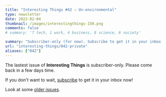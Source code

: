 ```yaml
---
title: "Interesting Things #42 — Un-environmental"
type: newsletter
date: 2022-02-04
thumbnail: /images/interestingthings-150.png
comments: false
# summary: '7 tech, 1 work, 4 business, 8 science, 6 society'

summary: "Subscriber-only (for now). Subscribe to get it in your inbox now!"
url: "interesting-things/042-private"
aliases: ["042"]
---
```


The lastest issue of **Interesting Things** is subscriber-only. Please come back in a few days time.

If you don't want to wait, [subscribe](/newsletter) to get it in your inbox now!

Look at some [older issues](/interesting-things).
